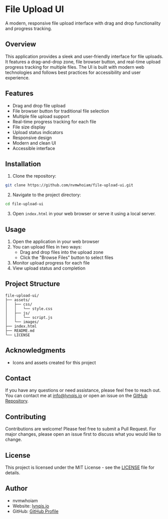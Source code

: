 # File Upload UI

A modern, responsive file upload interface with drag and drop functionality and progress tracking.

## Overview

This application provides a sleek and user-friendly interface for file uploads. It features a drag-and-drop zone, file browser button, and real-time upload progress tracking for multiple files. The UI is built with modern web technologies and follows best practices for accessibility and user experience.

## Features

- Drag and drop file upload
- File browser button for traditional file selection
- Multiple file upload support
- Real-time progress tracking for each file
- File size display
- Upload status indicators
- Responsive design
- Modern and clean UI
- Accessible interface

## Installation

1. Clone the repository:

```bash
git clone https://github.com/nvmwhoiam/file-upload-ui.git
```

2. Navigate to the project directory:

```bash
cd file-upload-ui
```

3. Open `index.html` in your web browser or serve it using a local server.

## Usage

1. Open the application in your web browser
2. You can upload files in two ways:
   - Drag and drop files into the upload zone
   - Click the "Browse Files" button to select files
3. Monitor upload progress for each file
4. View upload status and completion

## Project Structure

```
file-upload-ui/
├── assets/
│   ├── css/
│   │   └── style.css
│   ├── js/
│   │   └── script.js
│   └── images/
├── index.html
├── README.md
└── LICENSE
```

## Acknowledgments

- Icons and assets created for this project

## Contact

If you have any questions or need assistance, please feel free to reach out. You can contact me at [info@lynqis.io](mailto:info@lynqis.io) or open an issue on the [GitHub Repository](https://github.com/nvmwhoiam/file-upload-ui).

## Contributing

Contributions are welcome! Please feel free to submit a Pull Request. For major changes, please open an issue first to discuss what you would like to change.

## License

This project is licensed under the MIT License - see the [LICENSE](LICENSE) file for details.

## Author

- nvmwhoiam
- Website: [lynqis.io](https://lynqis.io)
- GitHub: [GitHub Profile](https://github.com/nvmwhoiam/)
